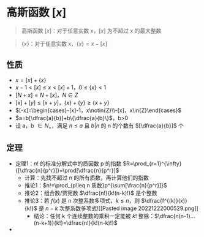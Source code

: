 # 高斯函数 $[x]$

> 高斯函数 $[x]$：对于任意实数 x，$[x]$ 为不超过 x 的最大整数

> $\{x\}$：对于任意实数 x，$\{x\} = x - [x]$

## 性质

- $x = [x] + \{x\}$
- $x-1<[x]\leq x<[x]+1$，$0\leq \{x\}<1$
- $[N+x]=N+[x]$，$N\in{Z}$
- $[x]+[y]\leq [x+y]$，$\{x\}+\{y\}\geq \{x+y\}$
- $[-x]=\begin{cases}-[x]-1，x\notin{Z}\\-[x]，x\in{Z}\end{cases}$
- $a=b[\dfrac{a}{b}]+b\{\dfrac{a}{b}\}$，b>0
- 设 a，b $\in{N_+}$，满足 $n\leq a$ 且 $b|n$ 的 n 的个数有 $[\dfrac{a}{b}]$ 个

## 定理

- 定理1：$n!$ 的标准分解式中的质因数 p 的指数 $R=\prod_{r=1}^{\infty}{[\dfrac{n}{p^r}]}=\prod[\dfrac{n}{p^r}]$
	- 计算：先找不超过 n 的所有质数，再计算他们的指数
	- 推论1：$n!=\prod_{p\leq n 质数}p^{\sum[\frac{n}{p^r}]}$
	- 推论2：组合数/贾宪数 $\dfrac{n!}{k!(n-k)!}$ 是个整数
	- 推论3：若 $f(x)$ 是 n 次整系数多项式，$k\leq n$，则 $\dfrac{f^{(k)}(x)}{k!}$ 是 $n-k$ 次整系数多项式![[Pasted image 20221222000529.png]]
		- 结论：任何 k 个连续整数的乘积一定能被 $k!$ 整除：$\dfrac{n(n-1)...(n-k+1)}{k!}=\dfrac{n!}{k!(n-k)!}$
- 